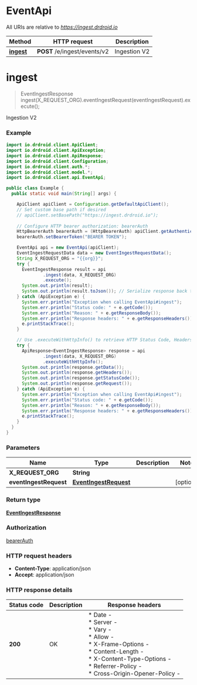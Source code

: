 # EventApi

All URIs are relative to *https://ingest.drdroid.io*

| Method | HTTP request | Description |
|------------- | ------------- | -------------|
| [**ingest**](EventApi.md#ingest) | **POST** /e/ingest/events/v2 | Ingestion V2 |


<a name="ingest"></a>
# **ingest**
> EventIngestResponse ingest(X_REQUEST_ORG).eventIngestRequest(eventIngestRequest).execute();

Ingestion V2

### Example
```java
import io.drdroid.client.ApiClient;
import io.drdroid.client.ApiException;
import io.drdroid.client.ApiResponse;
import io.drdroid.client.Configuration;
import io.drdroid.client.auth.*;
import io.drdroid.client.model.*;
import io.drdroid.client.api.EventApi;

public class Example {
  public static void main(String[] args) {

    ApiClient apiClient = Configuration.getDefaultApiClient();
    // Set custom base path if desired
    // apiClient.setBasePath("https://ingest.drdroid.io");
    
    // Configure HTTP bearer authorization: bearerAuth
    HttpBearerAuth bearerAuth = (HttpBearerAuth) apiClient.getAuthentication("bearerAuth");
    bearerAuth.setBearerToken("BEARER TOKEN");

    EventApi api = new EventApi(apiClient);
    EventIngestRequestData data = new EventIngestRequestData();
    String X_REQUEST_ORG = "{{org}}";
    try {
      EventIngestResponse result = api
              .ingest(data, X_REQUEST_ORG)
              .execute();
      System.out.println(result);
      System.out.println(result.toJson()); // Serialize response back to JSON 
    } catch (ApiException e) {
      System.err.println("Exception when calling EventApi#ingest");
      System.err.println("Status code: " + e.getCode());
      System.err.println("Reason: " + e.getResponseBody());
      System.err.println("Response headers: " + e.getResponseHeaders());
      e.printStackTrace();
    }

    // Use .executeWithHttpInfo() to retrieve HTTP Status Code, Headers and Request 
    try {
      ApiResponse<EventIngestResponse> response = api
              .ingest(data, X_REQUEST_ORG)
              .executeWithHttpInfo();
      System.out.println(response.getData());
      System.out.println(response.getHeaders());
      System.out.println(response.getStatusCode());
      System.out.println(response.getRequest());
    } catch (ApiException e) {
      System.err.println("Exception when calling EventApi#ingest");
      System.err.println("Status code: " + e.getCode());
      System.err.println("Reason: " + e.getResponseBody());
      System.err.println("Response headers: " + e.getResponseHeaders());
      e.printStackTrace();
    }
  }
}
```

### Parameters

| Name | Type | Description  | Notes |
|------------- | ------------- | ------------- | -------------|
| **X_REQUEST_ORG** | **String**|  | |
| **eventIngestRequest** | [**EventIngestRequest**](EventIngestRequest.md)|  | [optional] |

### Return type

[**EventIngestResponse**](EventIngestResponse.md)

### Authorization

[bearerAuth](../README.md#bearerAuth)

### HTTP request headers

 - **Content-Type**: application/json
 - **Accept**: application/json

### HTTP response details
| Status code | Description | Response headers |
|-------------|-------------|------------------|
| **200** | OK |  * Date -  <br>  * Server -  <br>  * Vary -  <br>  * Allow -  <br>  * X-Frame-Options -  <br>  * Content-Length -  <br>  * X-Content-Type-Options -  <br>  * Referrer-Policy -  <br>  * Cross-Origin-Opener-Policy -  <br>  |

